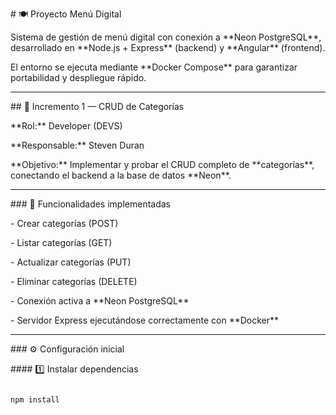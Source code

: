 \# 🍽️ Proyecto Menú Digital



Sistema de gestión de menú digital con conexión a \*\*Neon PostgreSQL\*\*, desarrollado en \*\*Node.js + Express\*\* (backend) y \*\*Angular\*\* (frontend).  

El entorno se ejecuta mediante \*\*Docker Compose\*\* para garantizar portabilidad y despliegue rápido.



---



\## 🚀 Incremento 1 — CRUD de Categorías



\*\*Rol:\*\* Developer (DEVS)  

\*\*Responsable:\*\* Steven Duran  

\*\*Objetivo:\*\* Implementar y probar el CRUD completo de \*\*categorías\*\*, conectando el backend a la base de datos \*\*Neon\*\*.



---



\### 🧩 Funcionalidades implementadas



\- Crear categorías (POST)

\- Listar categorías (GET)

\- Actualizar categorías (PUT)

\- Eliminar categorías (DELETE)

\- Conexión activa a \*\*Neon PostgreSQL\*\*

\- Servidor Express ejecutándose correctamente con \*\*Docker\*\*



---



\### ⚙️ Configuración inicial



\#### 1️⃣ Instalar dependencias

```bash

npm install



